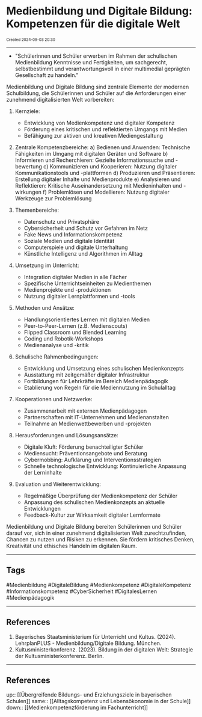 # Medienbildung und Digitale Bildung: Kompetenzen für die digitale Welt
<span style="font-size:10;"> Created 2024-09-03 20:30 </span>

---
* "Schülerinnen und Schüler erwerben im Rahmen der schulischen Medienbildung Kenntnisse und Fertigkeiten, um sachgerecht, selbstbestimmt und verantwortungsvoll in einer multimedial geprägten Gesellschaft zu handeln."

Medienbildung und Digitale Bildung sind zentrale Elemente der modernen Schulbildung, die Schülerinnen und Schüler auf die Anforderungen einer zunehmend digitalisierten Welt vorbereiten:

1. Kernziele:
   - Entwicklung von Medienkompetenz und digitaler Kompetenz
   - Förderung eines kritischen und reflektierten Umgangs mit Medien
   - Befähigung zur aktiven und kreativen Mediengestaltung

2. Zentrale Kompetenzbereiche:
   a) Bedienen und Anwenden: Technische Fähigkeiten im Umgang mit digitalen Geräten und Software
   b) Informieren und Recherchieren: Gezielte Informationssuche und -bewertung
   c) Kommunizieren und Kooperieren: Nutzung digitaler Kommunikationstools und -plattformen
   d) Produzieren und Präsentieren: Erstellung digitaler Inhalte und Medienprodukte
   e) Analysieren und Reflektieren: Kritische Auseinandersetzung mit Medieninhalten und -wirkungen
   f) Problemlösen und Modellieren: Nutzung digitaler Werkzeuge zur Problemlösung

3. Themenbereiche:
   - Datenschutz und Privatsphäre
   - Cybersicherheit und Schutz vor Gefahren im Netz
   - Fake News und Informationskompetenz
   - Soziale Medien und digitale Identität
   - Computerspiele und digitale Unterhaltung
   - Künstliche Intelligenz und Algorithmen im Alltag

4. Umsetzung im Unterricht:
   - Integration digitaler Medien in alle Fächer
   - Spezifische Unterrichtseinheiten zu Medienthemen
   - Medienprojekte und -produktionen
   - Nutzung digitaler Lernplattformen und -tools

5. Methoden und Ansätze:
   - Handlungsorientiertes Lernen mit digitalen Medien
   - Peer-to-Peer-Lernen (z.B. Medienscouts)
   - Flipped Classroom und Blended Learning
   - Coding und Robotik-Workshops
   - Medienanalyse und -kritik

6. Schulische Rahmenbedingungen:
   - Entwicklung und Umsetzung eines schulischen Medienkonzepts
   - Ausstattung mit zeitgemäßer digitaler Infrastruktur
   - Fortbildungen für Lehrkräfte im Bereich Medienpädagogik
   - Etablierung von Regeln für die Mediennutzung im Schulalltag

7. Kooperationen und Netzwerke:
   - Zusammenarbeit mit externen Medienpädagogen
   - Partnerschaften mit IT-Unternehmen und Medienanstalten
   - Teilnahme an Medienwettbewerben und -projekten

8. Herausforderungen und Lösungsansätze:
   - Digitale Kluft: Förderung benachteiligter Schüler
   - Mediensucht: Präventionsangebote und Beratung
   - Cybermobbing: Aufklärung und Interventionsstrategien
   - Schnelle technologische Entwicklung: Kontinuierliche Anpassung der Lerninhalte

9. Evaluation und Weiterentwicklung:
   - Regelmäßige Überprüfung der Medienkompetenz der Schüler
   - Anpassung des schulischen Medienkonzepts an aktuelle Entwicklungen
   - Feedback-Kultur zur Wirksamkeit digitaler Lernformate

Medienbildung und Digitale Bildung bereiten Schülerinnen und Schüler darauf vor, sich in einer zunehmend digitalisierten Welt zurechtzufinden, Chancen zu nutzen und Risiken zu erkennen. Sie fördern kritisches Denken, Kreativität und ethisches Handeln im digitalen Raum.

---
## Tags
#Medienbildung #DigitaleBildung #Medienkompetenz #DigitaleKompetenz #Informationskompetenz #CyberSicherheit #DigitalesLernen #Medienpädagogik

---
## References
1. Bayerisches Staatsministerium für Unterricht und Kultus. (2024). LehrplanPLUS - Medienbildung/Digitale Bildung. München.
2. Kultusministerkonferenz. (2023). Bildung in der digitalen Welt: Strategie der Kultusministerkonferenz. Berlin.

---
## References
up:: [[Übergreifende Bildungs- und Erziehungsziele in bayerischen Schulen]]
same:: [[Alltagskompetenz und Lebensökonomie in der Schule]]
down:: [[Medienkompetenzförderung im Fachunterricht]]